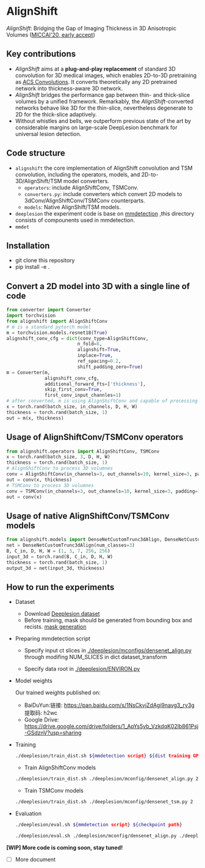 # AlignShift

*AlignShift*: Bridging the Gap of Imaging Thickness in 3D Anisotropic Volumes ([MICCAI'20, early accept](https://arxiv.org/abs/2005.01969))

## Key contributions

* *AlignShift* aims at a **plug-and-play replacement** of standard 3D convolution for 3D medical images, which enables 2D-to-3D pretraining as [ACS Convolutions](https://github.com/M3DV/ACSConv/). It converts theoretically any 2D pretrained network into thickness-aware 3D network. 
* *AlignShift*  bridges the performance gap between thin- and thick-slice volumes by a unified framework. Remarkably, the *AlignShift*-converted networks behave like 3D for the thin-slice, nevertheless degenerate to 2D for the thick-slice adaptively.
* Without whistles and bells, we outperform previous state of the art by considerable margins on large-scale DeepLesion benchmark for universal lesion detection.

## Code structure

* ``alignshift``
  the core implementation of AlignShift convolution and TSM convolution, including the operators, models, and 2D-to-3D/AlignShift/TSM model converters. 
  * ``operators``: include AlignShiftConv, TSMConv.
  * ``converters.py``: include converters which convert 2D models to 3dConv/AlignShiftConv/TSMConv counterparts.
  * ``models``: Native AlignShift/TSM models. 
* ``deeplesion`` 
  the experiment code is base on [mmdetection](https://github.com/open-mmlab/mmdetection)
,this directory consists of compounents used in mmdetection.
* ``mmdet`` 
## Installation

 * git clone this repository
 * pip install -e . 
  
## Convert a 2D model into 3D with a single line of code

```python
from converter import Converter
import torchvision
from alignshift import AlignShiftConv
# m is a standard pytorch model
m = torchvision.models.resnet18(True)
alignshift_conv_cfg = dict(conv_type=AlignShiftConv, 
                          n_fold=8, 
                          alignshift=True, 
                          inplace=True,
                          ref_spacing=0.2, 
                          shift_padding_zero=True)
m = Converter(m, 
              alignshift_conv_cfg, 
              additional_forward_fts=['thickness'], 
              skip_first_conv=True, 
              first_conv_input_channles=1)
# after converted, m is using AlignShiftConv and capable of processing 3D volumes
x = torch.rand(batch_size, in_channels, D, H, W)
thickness = torch.rand(batch_size, 1)
out = m(x, thickness)
```

## Usage of AlignShiftConv/TSMConv operators

```python
from alignshift.operators import AlignShiftConv, TSMConv
x = torch.rand(batch_size, 3, D, H, W)
thickness = torch.rand(batch_size, 1)
# AlignShiftConv to process 3D volumnes
conv = AlignShiftConv(in_channels=3, out_channels=10, kernel_size=3, padding=1, n_fold=8, alignshift=True, ref_thickness=2.0)
out = conv(x, thickness)
# TSMConv to process 3D volumnes
conv = TSMConv(in_channels=3, out_channels=10, kernel_size=3, padding=1, n_fold=8, tsm=True)
out = conv(x)
```

## Usage of native  AlignShiftConv/TSMConv models

```python
from alignshift.models import DenseNetCustomTrunc3dAlign, DenseNetCustomTrunc3dTSM
net = DenseNetCustomTrunc3dAlign(num_classes=3)
B, C_in, D, H, W = (1, 3, 7, 256, 256)
input_3d = torch.rand(B, C_in, D, H, W)
thickness = torch.rand(batch_size, 1)
output_3d = net(input_3d, thickness)
```

## How to run the experiments

* Dataset

  * Download [Deeplesion dataset](https://nihcc.box.com/v/DeepLesion)
  * Before training, mask should be generated from bounding box and recists. [mask generation](./deeplesion/dataset/generate_mask_with_grabcut.md)

* Preparing mmdetection script

  * Specify input ct slices in [./deeplesion/mconfigs/densenet_align.py](./deeplesion/mconfigs/densenet_align.py) through modifing NUM_SLICES in dict dataset_transform
  
  * Specify data root in [./deeplesion/ENVIRON.py](./deeplesion/ENVIRON.py)
  
* Model weights

  Our trained weights published on: 
   * BaiDuYun:链接: https://pan.baidu.com/s/1NsCkvjZdAgi9navg3_ry3g 提取码: h2wc
   * Google Drive: https://drive.google.com/drive/folders/1_ApYs5vb_VzkdqK02lb861Psj-GSdznV?usp=sharing

* Training
  ```bash
  ./deeplesion/train_dist.sh ${mmdetection script} ${dist training GPUS}
  ```

  * Train AlignShiftConv models 
  ```bash
  ./deeplesion/train_dist.sh ./deeplesion/mconfig/densenet_align.py 2
  ```

  * Train TSMConv models 
  ```bash
  ./deeplesion/train_dist.sh ./deeplesion/mconfig/densenet_tsm.py 2
  ```
 * Evaluation 
   ```bash
   ./deeplesion/eval.sh ${mmdetection script} ${checkpoint path}
      ```
   ```bash
   ./deeplesion/eval.sh ./deeplesion/mconfig/densenet_align.py ./deeplesion/model_weights/alignshift_7slice.pth
   ```

**[WIP] More code is coming soon, stay tuned!**

* [ ] More document
